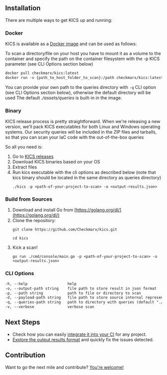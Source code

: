 ## Installation

There are multiple ways to get KICS up and running:


### Docker

KICS is available as a [Docker image](https://hub.docker.com/r/checkmarx/kics) and can be used as follows:  

To scan a directory/file on your host you have to mount it as a volume to the container and specify the path on the container filesystem with the -p KICS parameter (see CLI Options section below)

```txt
docker pull checkmarx/kics:latest  
docker run -v {​​​​path_to_host_folder_to_scan}​​​​:/path checkmarx/kics:latest -p "/path" -o "/path/results.json"
```  

You can provide your own path to the queries directory with `-q` CLI option (see CLI Options section below), otherwise the default directory will be used The default *./assets/queries* is built-in in the image.

### Binary

KICS release process is pretty straightforward.
When we're releasing a new version, we'll pack KICS executables for both Linux and Windows operating systems.
Our security queries will be included in the ZIP files and tarballs, so that you can scan your IaC code with the out-of-the-box queries

So all you need is:

1. Go to [KICS releases](https://github.com/Checkmarx/kics/releases/latest)
1. Download KICS binaries based on your OS
1. Extract files
1. Run kics executable with the cli options as described below (note that kics binary should be located in the same directory as queries directory)  
   ```
   ./kics -p <path-of-your-project-to-scan> -o <output-results.json>
   ```

### Build from Sources

1. Download and install Go from [https://golang.org/dl/](https://golang.org/dl/)  
1. Clone the repository:  
   ```
   git clone https://github.com/Checkmarx/kics.git
   ```  
   ```
   cd kics
   ```
1. Kick a scan!  
   ```
   go run ./cmd/console/main.go -p <path-of-your-project-to-scan> -o <output-results.json>
   ```


### CLI Options

```txt
-h, --help                  help
-o, --output-path string    file path to store result in json format
-p, --path string           path to file or directory to scan
-d, --payload-path string   file path to store source internal representation in JSON format
-q, --queries-path string   path to directory with queries (default "./assets/queries")
-v, --verbose               verbose scan
```

## Next Steps

- Check how you can easily [integrate it into your CI](integrations.md) for any project.
- [Explore the output results format](results.md) and quickly fix the issues detected.


## Contribution

Want to go the next mile and contribute? [You're welcome!](CONTRIBUTING.md)
